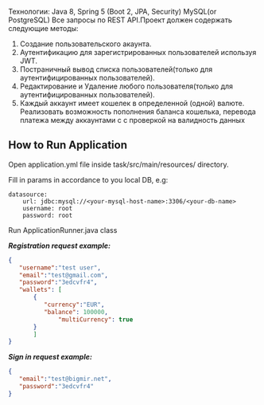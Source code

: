 Технологии:
Java 8, Spring 5 (Boot 2, JPA, Security)
MySQL(or PostgreSQL)
Все запросы по REST API.Проект должен содержать следующие методы:
1. Создание пользовательского акаунта.
2. Аутентификацию для зарегистрированных пользователей используя JWT.
3. Постраничный вывод списка пользователей(только для аутентифицированных пользователей).
4. Редактирование и Удаление любого пользователя(только для аутентифицированных пользователей).
5. Каждый аккаунт имеет кошелек в определенной (одной) валюте. Реализовать возможность пополнения баланса кошелька, перевода платежа между аккаунтами с
с проверкой на валидность данных

How to Run Application
-----------------------
Open application.yml file inside task/src/main/resources/ directory.

Fill in params in accordance to you local DB, e.g:

    datasource:
        url: jdbc:mysql://<your-mysql-host-name>:3306/<your-db-name>
        username: root
        password: root
Run ApplicationRunner.java class 

***Registration request example:***

```json 
{
   "username":"test user",
   "email":"test@gmail.com",
   "password":"3edcvfr4",
   "wallets": [
	   {
	      "currency":"EUR",
	      "balance": 100000,
              "multiCurrency": true
	   }
       ]
}
```

 ***Sign in request example:***
 ```json
 {
	"email":"test@bigmir.net",
	"password":"3edcvfr4"
}
```
